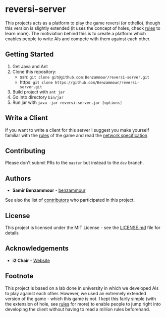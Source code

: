 # reversi-server

This projects acts as a platform to play the game reversi (or othello), though this version is slightly extended (it uses the concept of holes, check [rules](RULES.md) to learn more). The motiviation behind this is to create a platform which enables people to write AIs and compete with them against each other.

## Getting Started

1. Get Java and Ant
2. Clone this repository:
	* ssh: `git clone git@github.com:Benzammour/reversi-server.git`
	* https: `git clone https://github.com/Benzammour/reversi-server.git`
3. Build project with `ant jar`
4. Go into directory `bin/jar`
5. Run jar with `java -jar reversi-server.jar [options]`

## Write a Client

If you want to write a client for this server I suggest you make yourself familiar with the [rules](RULES.md) of the game and read the [network specification](networkspecification.md).

## Contributing

Please don't submit PRs to the `master` but instead to the `dev` branch.

## Authors

* **Samir Benzammour** - [benzammour](https://github.com/benzammour)

See also the list of [contributors](https://github.com/Benzammour/reversi-server/contributors) who participated in this project.

## License

This project is licensed under the MIT License - see the [LICENSE.md](LICENSE.md) file for details

## Acknowledgements

* **i2 Chair**  - [Website](https://moves.rwth-aachen.de/)

## Footnote

This project is based on a lab done in university in which we developed AIs to play against each other. However, we used an extremely extended version of the game - which this game is not. I kept this fairly simple (with the extension of hole, see [rules](RULES.md) for more) to enable people to jump right into developing the client without having to read a million rules beforehand.
